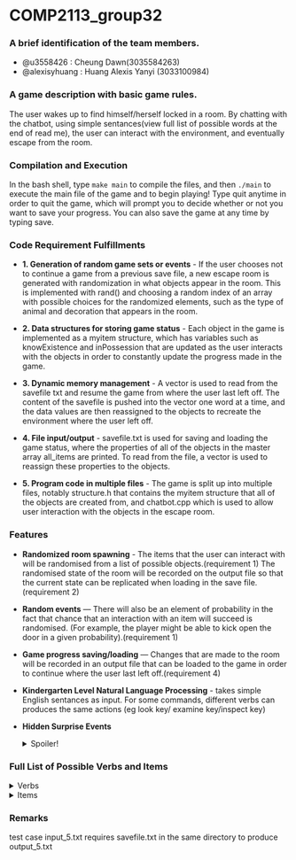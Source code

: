 # COMP2113_group32

### A brief identification of the team members.

- @u3558426 : Cheung Dawn(3035584263)
- @alexisyhuang : Huang Alexis Yanyi (3033100984)

### A game description with basic game rules.
The user wakes up to find himself/herself locked in a room. By chatting with the chatbot, using simple sentances(view full list of possible words at the end of read me), the user can interact with the environment, and eventually escape from the room.

### Compilation and Execution
In the bash shell, type `make main` to compile the files, and then `./main` to execute the main file of the game and to begin playing! Type quit anytime in order to quit the game, which will prompt you to decide whether or not you want to save your progress. You can also save the game at any time by typing save.

### Code Requirement Fulfillments
- **1. Generation of random game sets or events** - If the user chooses not to continue a game from a previous save file, a new escape room is generated with randomization in what objects appear in the room. This is implemented with rand() and choosing a random index of an array with possible choices for the randomized elements, such as the type of animal and decoration that appears in the room.

- **2. Data structures for storing game status** - Each object in the game is implemented as a myitem structure, which has variables such as knowExistence and inPossession that are updated as the user interacts with the objects in order to constantly update the progress made in the game. 

- **3. Dynamic memory management** - A vector is used to read from the savefile txt and resume the game from where the user last left off. The content of the savefile is pushed into the vector one word at a time, and the data values are then reassigned to the objects to recreate the environment where the user left off.

- **4. File input/output** - savefile.txt is used for saving and loading the game status, where the properties of all of the objects in the master array all_items are printed. To read from the file, a vector is used to reassign these properties to the objects.

- **5. Program code in multiple files** - The game is split up into multiple files, notably structure.h that contains the myitem structure that all of the objects are created from, and chatbot.cpp which is used to allow user interaction with the objects in the escape room.

### Features
- **Randomized room spawning** - The items that the user can interact with will be randomised from a list of possible objects.(requirement 1) The randomised state of the room will be recorded on the output file so that the current state can be replicated when loading in the save file. (requirement 2)

- **Random events** — There will also be an element of probability in the fact that chance that an interaction with an item will succeed is randomised. (For example, the player might be able to kick open the door in a given probability).(requirement 1)

- **Game progress saving/loading** — Changes that are made to the room will be recorded in an output file that can be loaded to the game in order to continue where the user last left off.(requirement 4)

- **Kindergarten Level Natural Language Processing** - takes simple English sentances as input. For some commands, different verbs can produces the same actions (eg look key/ examine key/inspect key)

- **Hidden Surprise Events** 
    <details>
      <summary>Spoiler!</summary>
     Try kicking the cat / the door?
    </details>


### Full List of Possible Verbs and Items 
<details>
  <summary>Verbs</summary>
  eat, get, help, hint (use with caution), inventory, kick/hit/fight, look/inspect/see/view/examine/read, quit, save
</details>
  <details>
    <summary>Items</summary>
  aquarium, bone, cat, chest, dog, door, fish, key, painting, paper, poster, shelf, table, turkey (Please note that items may/may not appear in each game)
</details>

### Remarks
test case input_5.txt requires savefile.txt in the same directory to produce output_5.txt
